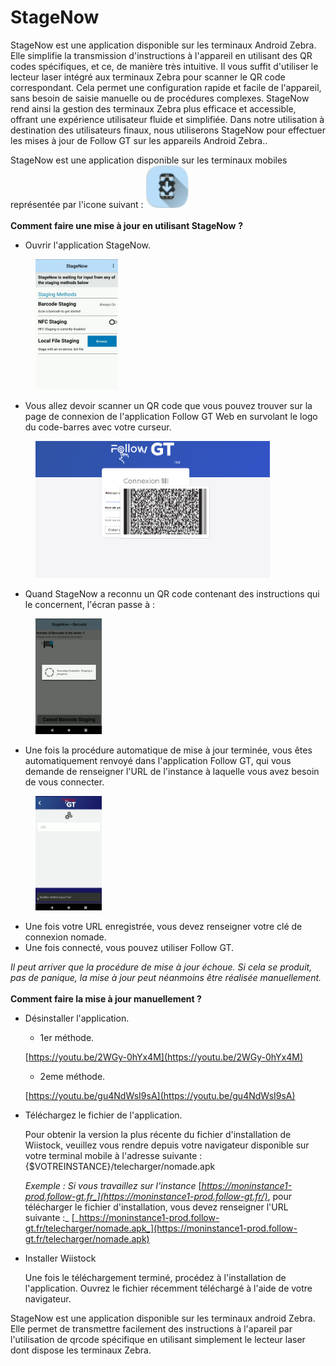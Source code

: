 # StageNow

StageNow est une application disponible sur les terminaux Android Zebra. Elle simplifie la transmission d'instructions à l'appareil en utilisant des QR codes spécifiques, et ce, de manière très intuitive. Il vous suffit d'utiliser le lecteur laser intégré aux terminaux Zebra pour scanner le QR code correspondant. Cela permet une configuration rapide et facile de l'appareil, sans besoin de saisie manuelle ou de procédures complexes. StageNow rend ainsi la gestion des terminaux Zebra plus efficace et accessible, offrant une expérience utilisateur fluide et simplifiée. Dans notre utilisation à destination des utilisateurs finaux, nous utiliserons StageNow pour effectuer les mises à jour de Follow GT sur les appareils Android Zebra..

StageNow est une application disponible sur les terminaux mobiles représentée par l'icone suivant : ![](<../.gitbook/assets/image (2) (1).png>)\
\
&#x20;**Comment faire une mise à jour en utilisant StageNow** **?**

* Ouvrir l'application StageNow.&#x20;

<figure><img src="../.gitbook/assets/image (2) (1) (1).png" alt="" width="132"><figcaption></figcaption></figure>

* Vous allez devoir scanner un QR code que vous pouvez trouver sur la page de connexion de l'application Follow GT Web en survolant le logo du code-barres avec votre curseur.

<figure><img src="../.gitbook/assets/image (1) (1) (1) (1) (1) (1).png" alt="" width="375"><figcaption></figcaption></figure>

* Quand StageNow a reconnu un QR code contenant des instructions qui le concernent, l'écran passe à :

<figure><img src="../.gitbook/assets/image (3) (1).png" alt="" width="106"><figcaption></figcaption></figure>

* Une fois la procédure automatique de mise à jour terminée, vous êtes automatiquement renvoyé dans l'application Follow GT, qui vous demande de renseigner l'URL de l'instance à laquelle vous avez besoin de vous connecter.

<figure><img src="../.gitbook/assets/image (4) (1).png" alt="" width="106"><figcaption></figcaption></figure>

* Une fois votre URL enregistrée, vous devez renseigner votre clé de connexion nomade.
* Une fois connecté, vous pouvez utiliser Follow GT.

_Il peut arriver que la procédure de mise à jour échoue. Si cela se produit, pas de panique, la mise à jour peut néanmoins être réalisée manuellement._\
\
**Comment faire la mise à jour manuellement ?**

*   Désinstaller l'application.&#x20;

    * 1er méthode.

    [https://youtu.be/2WGy-0hYx4M](https://youtu.be/2WGy-0hYx4M)

    * 2eme méthode.

    [https://youtu.be/gu4NdWsI9sA](https://youtu.be/gu4NdWsI9sA)



*   Téléchargez le fichier de l'application.

    Pour obtenir la version la plus récente du fichier d'installation de Wiistock, veuillez vous rendre depuis votre navigateur disponible sur votre terminal mobile à l'adresse suivante : {$VOTREINSTANCE}/telecharger/nomade.apk

    _Exemple : Si vous travaillez sur l'instance_ [_https://moninstance1-prod.follow-gt.fr_](https://moninstance1-prod.follow-gt.fr/)_, pour télécharger le fichier d'installation, vous devez renseigner l'URL suivante :_ [_https://moninstance1-prod.follow-gt.fr/telecharger/nomade.apk_](https://moninstance1-prod.follow-gt.fr/telecharger/nomade.apk)



*   Installer Wiistock

    Une fois le téléchargement terminé, procédez à l'installation de l'application. Ouvrez le fichier récemment téléchargé à l'aide de votre navigateur.



StageNow est une application disponible sur les terminaux android Zebra. Elle permet de transmettre facilement des instructions à l'apareil par l'utilisation de qrcode spécifique en utilisant simplement le lecteur laser dont dispose les terminaux Zebra.

